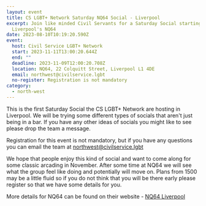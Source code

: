 ```yaml
---
layout: event
title: CS LGBT+ Network Saturday NQ64 Social - Liverpool
excerpt: Join like minded Civil Servants for a Saturday Social starting at
  Liverpool's NQ64
date: 2023-08-10T10:19:20.590Z
event:
  host: Civil Service LGBT+ Network
  start: 2023-11-11T13:00:20.644Z
  end: ""
  deadline: 2023-11-09T12:00:20.708Z
  location: NQ64, 22 Colquitt Street, Liverpool L1 4DE
  email: northwest@civilservice.lgbt
  no-register: Registration is not mandatory
category:
  - north-west
---
```

T﻿his is the first Saturday Social the CS LGBT+ Network are hosting in Liverpool. We will be trying some different types of socials that aren't just being in a bar. I﻿f you have any other ideas of socials you might like to see please drop the team a message. 

R﻿egistration for this event is not mandatory, but if you have any questions you can email the team at [northwest@civilservice.lgbt](mailto:northwest@civilservice.lgbt)

W﻿e hope that people enjoy this kind of social and want to come along for some classic arcading in November. After some time at NQ64 we will see what the group feel like doing and potentially will move on. Plans from 1500 may be a little fluid so if you do not think that you will be there early please register so that we have some details for you. 

M﻿ore details for NQ64 can be found on their website - [NQ64 Liverpool](https://nq64.co.uk/liverpool/?utm_source=google&utm_medium=Yext&utm_campaign=2823490776887111421)